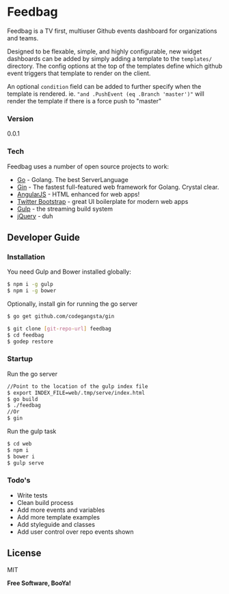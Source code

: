 # Feedbag

Feedbag is a TV first, multiuser Github events dashboard for organizations and teams.

Designed to be flexable, simple, and highly configurable, new widget dashboards can be added by simply adding a template to the `templates/` directory. The config options at the top of the templates define which github event triggers that template to render on the client.

An optional `condition` field can be added to further specify when the template is rendered. ie. `"and .PushEvent (eq .Branch 'master')"` will render the template if there is a force push to "master"

### Version
0.0.1

### Tech

Feedbag uses a number of open source projects to work:

* [Go] - Golang. The best ServerLanguage
* [Gin] - The fastest full-featured web framework for Golang. Crystal clear.
* [AngularJS] - HTML enhanced for web apps!
* [Twitter Bootstrap] - great UI boilerplate for modern web apps
* [Gulp] - the streaming build system
* [jQuery] - duh

## Developer Guide

### Installation

You need Gulp and Bower installed globally:

```sh
$ npm i -g gulp
$ npm i -g bower
```

Optionally, install gin for running the go server

```sh
$ go get github.com/codegangsta/gin
```

```sh
$ git clone [git-repo-url] feedbag
$ cd feedbag
$ godep restore
```

### Startup

Run the go server

```sh
//Point to the location of the gulp index file
$ export INDEX_FILE=web/.tmp/serve/index.html
$ go build
$ ./feedbag
//Or
$ gin
```

Run the gulp task

```sh
$ cd web
$ npm i
$ bower i
$ gulp serve
```

### Todo's

 - Write tests
 - Clean build process
 - Add more events and variables
 - Add more template examples
 - Add styleguide and classes
 - Add user control over repo events shown

License
----

MIT


**Free Software, BooYa!**

[Go]:http://golang.org
[Gin]:http://gin-gonic.github.io/gin/
[Twitter Bootstrap]:http://twitter.github.com/bootstrap/
[jQuery]:http://jquery.com
[AngularJS]:http://angularjs.org
[Gulp]:http://gulpjs.com
